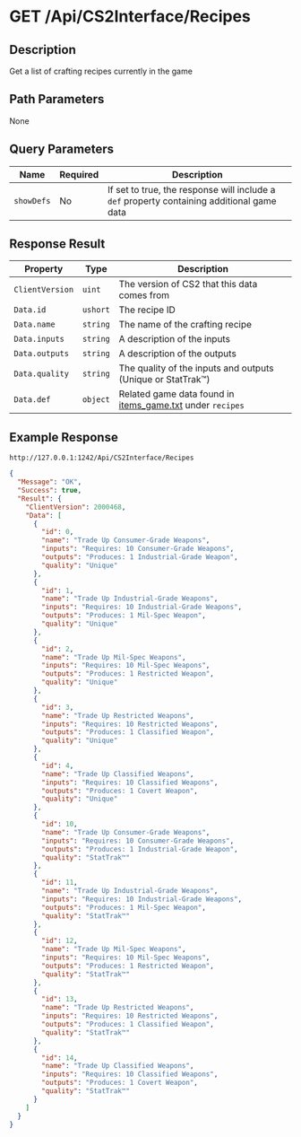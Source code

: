 # GET /Api/CS2Interface/Recipes

## Description

Get a list of crafting recipes currently in the game

## Path Parameters

None

## Query Parameters

Name | Required | Description
--- | --- | ---
`showDefs` | No | If set to true, the response will include a `def` property containing additional game data

## Response Result

Property | Type | Description
--- | --- | ---
`ClientVersion` | `uint` | The version of CS2 that this data comes from
`Data.id` | `ushort` | The recipe ID
`Data.name` | `string` | The name of the crafting recipe
`Data.inputs` | `string` | A description of the inputs
`Data.outputs` | `string` | A description of the outputs
`Data.quality` | `string` | The quality of the inputs and outputs (Unique or StatTrak™)
`Data.def`| `object` | Related game data found in [items_game.txt](CS2Interface/IPC/Documentation/Data/ItemsGameTxt.md) under `recipes`

## Example Response

```
http://127.0.0.1:1242/Api/CS2Interface/Recipes
```

```json
{
  "Message": "OK",
  "Success": true,
  "Result": {
    "ClientVersion": 2000468,
    "Data": [
      {
        "id": 0,
        "name": "Trade Up Consumer-Grade Weapons",
        "inputs": "Requires: 10 Consumer-Grade Weapons",
        "outputs": "Produces: 1 Industrial-Grade Weapon",
        "quality": "Unique"
      },
      {
        "id": 1,
        "name": "Trade Up Industrial-Grade Weapons",
        "inputs": "Requires: 10 Industrial-Grade Weapons",
        "outputs": "Produces: 1 Mil-Spec Weapon",
        "quality": "Unique"
      },
      {
        "id": 2,
        "name": "Trade Up Mil-Spec Weapons",
        "inputs": "Requires: 10 Mil-Spec Weapons",
        "outputs": "Produces: 1 Restricted Weapon",
        "quality": "Unique"
      },
      {
        "id": 3,
        "name": "Trade Up Restricted Weapons",
        "inputs": "Requires: 10 Restricted Weapons",
        "outputs": "Produces: 1 Classified Weapon",
        "quality": "Unique"
      },
      {
        "id": 4,
        "name": "Trade Up Classified Weapons",
        "inputs": "Requires: 10 Classified Weapons",
        "outputs": "Produces: 1 Covert Weapon",
        "quality": "Unique"
      },
      {
        "id": 10,
        "name": "Trade Up Consumer-Grade Weapons",
        "inputs": "Requires: 10 Consumer-Grade Weapons",
        "outputs": "Produces: 1 Industrial-Grade Weapon",
        "quality": "StatTrak™"
      },
      {
        "id": 11,
        "name": "Trade Up Industrial-Grade Weapons",
        "inputs": "Requires: 10 Industrial-Grade Weapons",
        "outputs": "Produces: 1 Mil-Spec Weapon",
        "quality": "StatTrak™"
      },
      {
        "id": 12,
        "name": "Trade Up Mil-Spec Weapons",
        "inputs": "Requires: 10 Mil-Spec Weapons",
        "outputs": "Produces: 1 Restricted Weapon",
        "quality": "StatTrak™"
      },
      {
        "id": 13,
        "name": "Trade Up Restricted Weapons",
        "inputs": "Requires: 10 Restricted Weapons",
        "outputs": "Produces: 1 Classified Weapon",
        "quality": "StatTrak™"
      },
      {
        "id": 14,
        "name": "Trade Up Classified Weapons",
        "inputs": "Requires: 10 Classified Weapons",
        "outputs": "Produces: 1 Covert Weapon",
        "quality": "StatTrak™"
      }
    ]
  }
}
```
